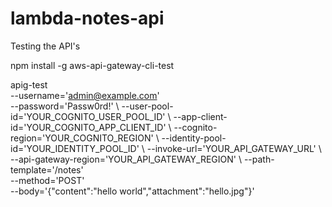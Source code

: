 # lambda-notes-api

Testing the API's

npm install -g aws-api-gateway-cli-test

apig-test \
--username='admin@example.com' \
--password='Passw0rd!' \ --user-pool-id='YOUR_COGNITO_USER_POOL_ID' \ --app-client-id='YOUR_COGNITO_APP_CLIENT_ID' \ --cognito-region='YOUR_COGNITO_REGION' \ --identity-pool-id='YOUR_IDENTITY_POOL_ID' \ --invoke-url='YOUR_API_GATEWAY_URL' \ --api-gateway-region='YOUR_API_GATEWAY_REGION' \ --path-template='/notes' \
--method='POST' \
--body='{"content":"hello world","attachment":"hello.jpg"}'

